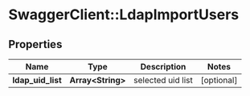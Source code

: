 # SwaggerClient::LdapImportUsers

## Properties
Name | Type | Description | Notes
------------ | ------------- | ------------- | -------------
**ldap_uid_list** | **Array&lt;String&gt;** | selected uid list | [optional] 


